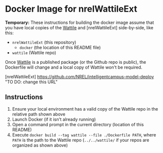 Docker Image for nrelWattileExt
===============================

**Temporary:** These instructions for building the docker image assume that you
have local copies of the [Wattile] and [nrelWattileExt] side-by-side, like this:

- `nrelWattileExt` (this repository)
  - `docker` (the location of this README file)
- `wattile` (Wattile repo)

Once [Wattile] is a published package (or the Github repo is public), the
Dockerfile will change and a local copy of Wattile won't be required.

[Wattile]: https://github.com/NREL/Wattile/ "Wattile"
[nrelWattileExt] https://github.com/NREL/intelligentcampus-model-deploy "TO DO: change this URL"

Instructions
------------

1. Ensure your local environment has a valid copy of the Wattile repo in the
   relative path shown above
2. Launch Docker (if it isn't already running)
3. Open a command prompt in the current directory (location of this README)
4. Execute `docker build --tag wattile --file ./Dockerfile PATH`, where `PATH`
   is the path to the Wattile repo (`../../wattile/` if your repos are organized
   as shown above)